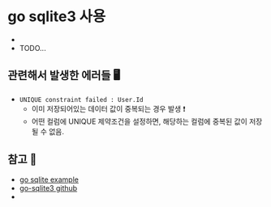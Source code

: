 # go sqlite3 사용

+ 
+ TODO...



## 관련해서 발생한 에러들 🖥
+ `UNIQUE constraint failed : User.Id`
   + 이미 저장되어있는 데이터 값이 중복되는 경우 발생 ❗
   + 어떤 컬럼에 UNIQUE 제약조건을 설정하면, 해당하는 컬럼에 중복된 값이 저장될 수 없음.

## 참고 💫
+ [go sqlite example](https://www.codeproject.com/Articles/5261771/Golang-SQLite-Simple-Example)
+ [go-sqlite3 github](https://github.com/mattn/go-sqlite3)   
+ 
